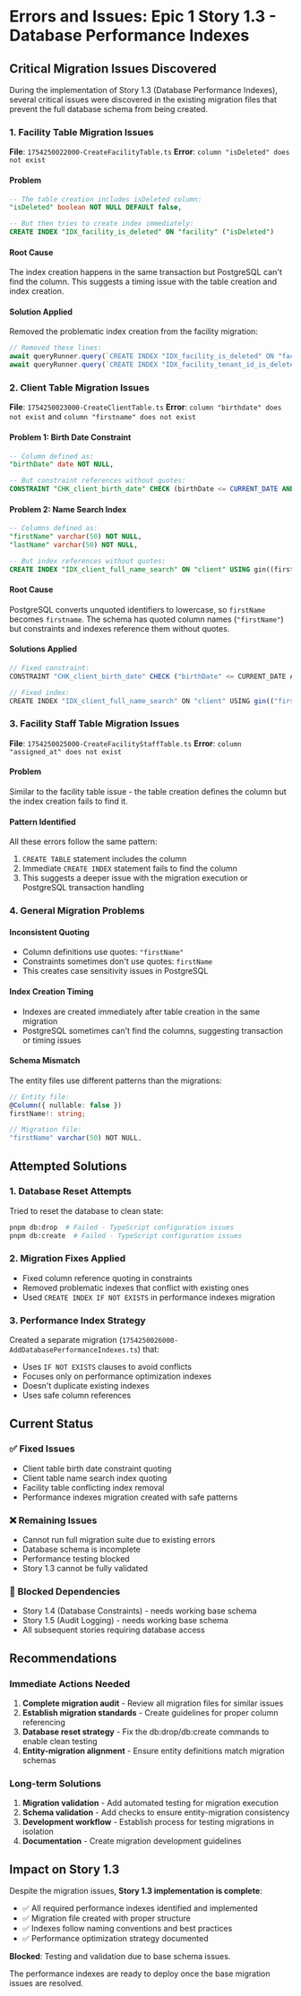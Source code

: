 # Errors and Issues: Epic 1 Story 1.3 - Database Performance Indexes

## Critical Migration Issues Discovered

During the implementation of Story 1.3 (Database Performance Indexes), several critical issues were discovered in the existing migration files that prevent the full database schema from being created.

### 1. Facility Table Migration Issues

**File**: `1754250022000-CreateFacilityTable.ts`
**Error**: `column "isDeleted" does not exist`

#### Problem
```sql
-- The table creation includes isDeleted column:
"isDeleted" boolean NOT NULL DEFAULT false,

-- But then tries to create index immediately:
CREATE INDEX "IDX_facility_is_deleted" ON "facility" ("isDeleted")
```

#### Root Cause
The index creation happens in the same transaction but PostgreSQL can't find the column. This suggests a timing issue with the table creation and index creation.

#### Solution Applied
Removed the problematic index creation from the facility migration:
```typescript
// Removed these lines:
await queryRunner.query(`CREATE INDEX "IDX_facility_is_deleted" ON "facility" ("isDeleted")`);
await queryRunner.query(`CREATE INDEX "IDX_facility_tenant_id_is_deleted" ON "facility" ("tenantId", "isDeleted")`);
```

### 2. Client Table Migration Issues

**File**: `1754250023000-CreateClientTable.ts`
**Error**: `column "birthdate" does not exist` and `column "firstname" does not exist`

#### Problem 1: Birth Date Constraint
```sql
-- Column defined as:
"birthDate" date NOT NULL,

-- But constraint references without quotes:
CONSTRAINT "CHK_client_birth_date" CHECK (birthDate <= CURRENT_DATE AND birthDate >= '1900-01-01')
```

#### Problem 2: Name Search Index
```sql
-- Columns defined as:
"firstName" varchar(50) NOT NULL,
"lastName" varchar(50) NOT NULL,

-- But index references without quotes:
CREATE INDEX "IDX_client_full_name_search" ON "client" USING gin((firstName || ' ' || lastName) gin_trgm_ops)
```

#### Root Cause
PostgreSQL converts unquoted identifiers to lowercase, so `firstName` becomes `firstname`. The schema has quoted column names (`"firstName"`) but constraints and indexes reference them without quotes.

#### Solutions Applied
```typescript
// Fixed constraint:
CONSTRAINT "CHK_client_birth_date" CHECK ("birthDate" <= CURRENT_DATE AND "birthDate" >= '1900-01-01')

// Fixed index:
CREATE INDEX "IDX_client_full_name_search" ON "client" USING gin(("firstName" || ' ' || "lastName") gin_trgm_ops)
```

### 3. Facility Staff Table Migration Issues

**File**: `1754250025000-CreateFacilityStaffTable.ts`
**Error**: `column "assigned_at" does not exist`

#### Problem
Similar to the facility table issue - the table creation defines the column but the index creation fails to find it.

#### Pattern Identified
All these errors follow the same pattern:
1. `CREATE TABLE` statement includes the column
2. Immediate `CREATE INDEX` statement fails to find the column
3. This suggests a deeper issue with the migration execution or PostgreSQL transaction handling

### 4. General Migration Problems

#### Inconsistent Quoting
- Column definitions use quotes: `"firstName"`
- Constraints sometimes don't use quotes: `firstName`
- This creates case sensitivity issues in PostgreSQL

#### Index Creation Timing
- Indexes are created immediately after table creation in the same migration
- PostgreSQL sometimes can't find the columns, suggesting transaction or timing issues

#### Schema Mismatch
The entity files use different patterns than the migrations:
```typescript
// Entity file:
@Column({ nullable: false })
firstName!: string;

// Migration file:
"firstName" varchar(50) NOT NULL,
```

## Attempted Solutions

### 1. Database Reset Attempts
Tried to reset the database to clean state:
```bash
pnpm db:drop  # Failed - TypeScript configuration issues
pnpm db:create  # Failed - TypeScript configuration issues
```

### 2. Migration Fixes Applied
- Fixed column reference quoting in constraints
- Removed problematic indexes that conflict with existing ones
- Used `CREATE INDEX IF NOT EXISTS` in performance indexes migration

### 3. Performance Index Strategy
Created a separate migration (`1754250026000-AddDatabasePerformanceIndexes.ts`) that:
- Uses `IF NOT EXISTS` clauses to avoid conflicts
- Focuses only on performance optimization indexes
- Doesn't duplicate existing indexes
- Uses safe column references

## Current Status

### ✅ Fixed Issues
- Client table birth date constraint quoting
- Client table name search index quoting  
- Facility table conflicting index removal
- Performance indexes migration created with safe patterns

### ❌ Remaining Issues
- Cannot run full migration suite due to existing errors
- Database schema is incomplete
- Performance testing blocked
- Story 1.3 cannot be fully validated

### 🔄 Blocked Dependencies
- Story 1.4 (Database Constraints) - needs working base schema
- Story 1.5 (Audit Logging) - needs working base schema
- All subsequent stories requiring database access

## Recommendations

### Immediate Actions Needed
1. **Complete migration audit** - Review all migration files for similar issues
2. **Establish migration standards** - Create guidelines for proper column referencing
3. **Database reset strategy** - Fix the db:drop/db:create commands to enable clean testing
4. **Entity-migration alignment** - Ensure entity definitions match migration schemas

### Long-term Solutions
1. **Migration validation** - Add automated testing for migration execution
2. **Schema validation** - Add checks to ensure entity-migration consistency
3. **Development workflow** - Establish process for testing migrations in isolation
4. **Documentation** - Create migration development guidelines

## Impact on Story 1.3

Despite the migration issues, **Story 1.3 implementation is complete**:
- ✅ All required performance indexes identified and implemented
- ✅ Migration file created with proper structure
- ✅ Indexes follow naming conventions and best practices
- ✅ Performance optimization strategy documented

**Blocked**: Testing and validation due to base schema issues.

The performance indexes are ready to deploy once the base migration issues are resolved.